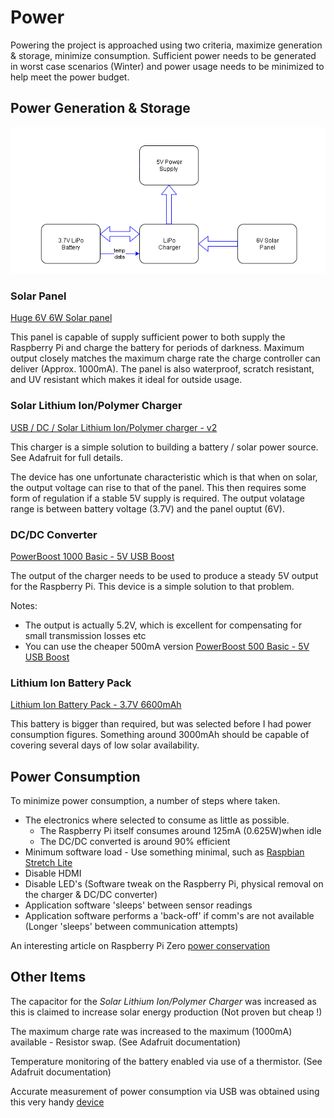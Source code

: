 # Power 

Powering the project is approached using two criteria, maximize generation & storage, minimize consumption.  Sufficient power needs to be generated in worst case scenarios (Winter) and power usage needs
to be minimized to help meet the power budget.

## Power Generation & Storage


<img src="../images/power.png">


### Solar Panel

[Huge 6V 6W Solar panel](https://www.adafruit.com/product/1525)

This panel is capable of supply sufficient power to both supply the Raspberry Pi and charge the battery for periods of darkness. Maximum output
closely matches the maximum charge rate the charge controller can deliver (Approx. 1000mA).  The panel is also waterproof, scratch resistant, and UV resistant 
which makes it ideal for outside usage.

### Solar Lithium Ion/Polymer Charger

[USB / DC / Solar Lithium Ion/Polymer charger - v2](https://www.adafruit.com/product/390)

This charger is a simple solution to building a battery / solar power source.  See Adafruit for full details.

The device has one unfortunate characteristic which is that when on solar, the output voltage can rise to that of the panel.  This then requires
some form of regulation if a stable 5V supply is required.  The output volatage range is between battery voltage (3.7V) and the panel ouptut (6V).

### DC/DC Converter

[PowerBoost 1000 Basic - 5V USB Boost ](https://www.adafruit.com/product/2030)

The output of the charger needs to be used to produce a steady 5V output for the Raspberry Pi. This device is a simple solution to that problem.

Notes:

* The output is actually 5.2V, which is excellent for compensating for small transmission losses etc
* You can use the cheaper 500mA version [PowerBoost 500 Basic - 5V USB Boost ](https://www.adafruit.com/product/1903)

### Lithium Ion Battery Pack

[Lithium Ion Battery Pack - 3.7V 6600mAh](https://www.adafruit.com/product/353)

This battery is bigger than required, but was selected before I had power consumption figures.  Something around 3000mAh should be 
capable of covering several days of low solar availability.

## Power Consumption

To minimize power consumption, a number of steps where taken.

* The electronics where selected to consume as little as possible.  
    * The Raspberry Pi itself consumes around 125mA (0.625W)when idle
    * The DC/DC converted is around 90% efficient
* Minimum software load - Use something minimal, such as [Raspbian Stretch Lite](https://www.raspberrypi.org/downloads/raspbian/)
* Disable HDMI 
* Disable LED's (Software tweak on the Raspberry Pi, physical removal on the charger & DC/DC converter)
* Application software 'sleeps' between sensor readings
* Application software performs a 'back-off' if comm's are not available (Longer 'sleeps' between communication attempts)

An interesting article on Raspberry Pi Zero [power conservation](https://www.jeffgeerling.com/blogs/jeff-geerling/raspberry-pi-zero-conserve-energy)

## Other Items

The capacitor for the *Solar Lithium Ion/Polymer Charger* was increased as this is claimed to increase solar energy production (Not proven but cheap !)

The maximum charge rate was increased to the maximum (1000mA) available - Resistor swap. (See Adafruit documentation)

Temperature monitoring of the battery enabled via use of a thermistor.  (See Adafruit documentation)

Accurate measurement of power consumption via USB was obtained using this very handy [device](https://www.tindie.com/products/mux/usb-31-type-a-power-meter-5-digit-precision/)

